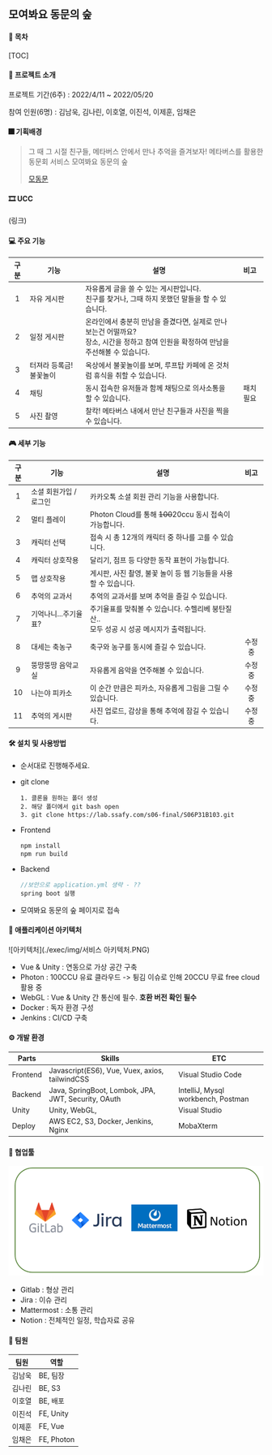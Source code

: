 ## 모여봐요 동문의 숲

#### 📑 목차

[TOC]

#### 🎉 프로젝트 소개

프로젝트 기간(6주) : 2022/4/11 ~ 2022/05/20

참여 인원(6명) : 김남욱, 김나린, 이호열, 이진석, 이제훈, 임채은



#### 🎆 기획배경

> 그 때 그 시절 친구들, 메타버스 안에서 만나 추억을 즐겨보자!
> 메타버스를 활용한 동문회 서비스 모여봐요 동문의 숲
>
> [모동문](https://k6b1031.p.ssafy.io/)



#### 🎞 UCC

(링크)



####  💻 주요 기능

| 구분 | 기능                    | 설명                                                         |   비고    |
| :--: | ----------------------- | ------------------------------------------------------------ | :-------: |
|  1   | 자유 게시판             | 자유롭게 글을 쓸 수 있는 게시판입니다. <br />친구를 찾거나, 그때 하지 못했던 말들을 할 수 있습니다. |           |
|  2   | 일정 게시판             | 온라인에서 충분히 만남을 즐겼다면, 실제로 만나보는건 어떨까요? <br />장소, 시간을 정하고 참여 인원을 확정하여 만남을 주선해볼 수 있습니다. |           |
|  3   | 터져라 등록금! 불꽃놀이 | 옥상에서 불꽃놀이를 보며, 루프탑 카페에 온 것처럼 휴식을 취할 수 있습니다. |           |
|  4   | 채팅                    | 동시 접속한 유저들과 함께 채팅으로 의사소통을 할 수 있습니다. | 패치 필요 |
|  5   | 사진 촬영               | 찰칵! 메타버스 내에서 만난 친구들과 사진을 찍을 수 있습니다. |           |



#### 🎮 세부 기능

| 구분 | 기능                   | 설명                                                         |  비고   |
| :--: | ---------------------- | ------------------------------------------------------------ | :-----: |
|  1   | 소셜 회원가입 / 로그인 | 카카오톡 소셜 회원 관리 기능을 사용합니다.                   |         |
|  2   | 멀티 플레이            | Photon Cloud를 통해 ~~100~~20ccu 동시 접속이 가능합니다.     |         |
|  3   | 캐릭터 선택            | 접속 시 총 12개의 캐릭터 중 하나를 고를 수 있습니다.         |         |
|  4   | 캐릭터 상호작용        | 달리기, 점프 등 다양한 동작 표현이 가능합니다.               |         |
|  5   | 맵 상호작용            | 게시판, 사진 촬영, 불꽃 놀이 등 웹 기능들을 사용할 수 있습니다. |         |
|  6   | 추억의 교과서          | 추억의 교과서를 보며 추억을 즐길 수 있습니다.                |         |
|  7   | 기억나니...주기율표?   | 주기율표를 맞춰볼 수 있습니다. 수헬리베 붕탄질산..<br />모두 성공 시 성공 메시지가 출력됩니다. |         |
|  8   | 대세는 축농구          | 축구와 농구를 동시에 즐길 수 있습니다.                       | 수정 중 |
|  9   | 뚱땅뚱땅 음악교실      | 자유롭게 음악을 연주해볼 수 있습니다.                        | 수정 중 |
|  10  | 나는야 피카소          | 이 순간 만큼은 피카소, 자유롭게 그림을 그릴 수 있습니다.     | 수정 중 |
|  11  | 추억의 게시판          | 사진 업로드, 감상을 통해 추억에 잠길 수 있습니다.            | 수정 중 |




#### 🛠 설치 및 사용방법

- 순서대로 진행해주세요.

- git clone

  ``` git
  1. 클론을 원하는 폴더 생성
  2. 해당 폴더에서 git bash open
  3. git clone https://lab.ssafy.com/s06-final/S06P31B103.git

- Frontend

  ``` vue
  npm install
  npm run build
  ```

- Backend

  ``` java
  //보안으로 application.yml 생략 - ??
  spring boot 실행
  ```

- 모여봐요 동문의 숲 페이지로 접속



#### 🧱 애플리케이션 아키텍처

![아키텍처](./exec/img/서비스 아키텍처.PNG)

- Vue & Unity : 연동으로 가상 공간 구축
- Photon : 100CCU 유료 클라우드 -> 튕김 이슈로 인해 20CCU 무료 free cloud 활용 중
- WebGL : Vue & Unity 간 통신에 필수. **호환 버전 확인 필수**
- Docker : 독자 환경 구성
- Jenkins : CI/CD 구축





#### ⚙ 개발 환경

| Parts    | Skills                                              | ETC                                |
| -------- | --------------------------------------------------- | ---------------------------------- |
| Frontend | Javascript(ES6), Vue, Vuex, axios, tailwindCSS      | Visual Studio Code                 |
| Backend  | Java, SpringBoot, Lombok, JPA, JWT, Security, OAuth | IntelliJ, Mysql workbench, Postman |
| Unity    | Unity, WebGL,                                       | Visual Studio                      |
| Deploy   | AWS EC2, S3, Docker, Jenkins, Nginx                 | MobaXterm                          |





#### 🔌 협업툴

![협업툴](./exec/img/협업툴.PNG)

- Gitlab : 형상 관리
- Jira : 이슈 관리
- Mattermost : 소통 관리
- Notion : 전체적인 일정, 학습자료 공유



#### 🔗 팀원

| 팀원   | 역할       |
| ------ | ---------- |
| 김남욱 | BE, 팀장   |
| 김나린 | BE, S3     |
| 이호열 | BE, 배포   |
| 이진석 | FE, Unity  |
| 이제훈 | FE, Vue    |
| 임채은 | FE, Photon |

